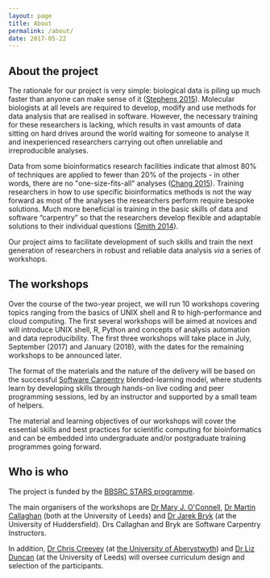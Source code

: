 ```yaml
---
layout: page
title: About
permalink: /about/
date: 2017-05-22
---
```


## About the project

The rationale for our project is very simple: biological data is piling up much faster than anyone can make sense of it ([Stephens 2015](http://journals.plos.org/plosbiology/article?id=10.1371/journal.pbio.1002195)). Molecular biologists at all levels are required to develop, modify and use methods for data analysis that are realised in software. However, the necessary training for these researchers is lacking, which results in vast amounts of data sitting on hard drives around the world waiting for someone to analyse it and inexperienced researchers carrying out often unreliable and irreproducible analyses.

Data from some bioinformatics research facilities indicate that almost 80% of techniques are applied to fewer than 20% of the projects - in other words, there are no "one-size-fits-all" analyses ([Chang 2015](https://www.nature.com/news/core-services-reward-bioinformaticians-1.17251)). Training researchers in how to use specific bioinformatics methods is not the way forward as most of the analyses the researchers perform require bespoke solutions. Much more beneficial is training in the basic skills of data and software “carpentry” so that the researchers develop flexible and adaptable solutions to their individual questions ([Smith 2014](http://www.frontlinegenomics.com/opinion/147/strength-numbers-finding-developing-bioinformaticians/)).

Our project aims to facilitate development of such skills and train the next generation of researchers  in robust and reliable data analysis _via_ a series of workshops.

## The workshops

Over the course of the two-year project, we will run 10 workshops covering topics ranging from the basics of UNIX shell and R to high-performance and cloud computing. The first several workshops will be aimed at novices and will introduce UNIX shell, R, Python and concepts of analysis automation and data reproducibility. The first three workshops will take place in July, September (2017) and January (2018), with the dates for the remaining workshops to be announced later.

The format of the materials and the nature of the delivery will be based on the successful [Software Carpentry](http://software-carpentry.org/) blended-learning model, where students learn by developing skills through hands-on live coding and peer programming sessions, led by an instructor and supported by a small team of helpers.

The material and learning objectives of our workshops will cover the essential skills and best practices for scientific computing for bioinformatics and can be embedded into undergraduate and/or postgraduate  training programmes going forward.

## Who is who

The project is funded by the [BBSRC STARS programme](http://www.bbsrc.ac.uk/funding/filter/stars/).

The main organisers of the workshops are [Dr Mary J. O'Connell](http://mol-evol.org), [Dr Martin Callaghan](https://uk.linkedin.com/in/martin-callaghan-2223a094) (both at the University of Leeds) and [Dr Jarek Bryk](http://bryklab.net) (at the University of Huddersfield). Drs Callaghan and Bryk are Software Carpentry Instructors.

In addition, [Dr Chris Creevey](http://www.creeveylab.org) (at [the University of Aberystwyth](https://www.aber.ac.uk/en/)) and [Dr Liz Duncan](http://duncanlab.weebly.com) (at the University of Leeds) will oversee curriculum design and selection of the participants.
